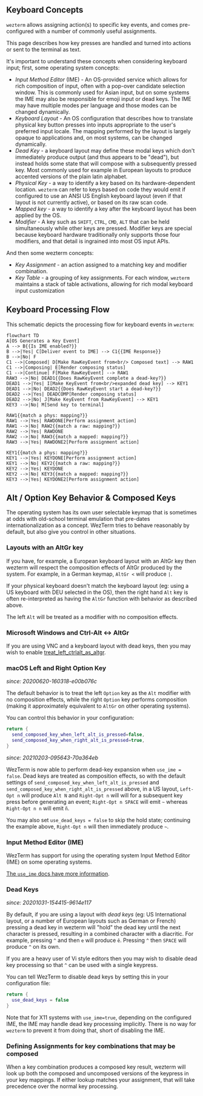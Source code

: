 ## Keyboard Concepts

`wezterm` allows assigning action(s) to specific key events, and comes
pre-configured with a number of commonly useful assignments.

This page describes how key presses are handled and turned into actions
or sent to the terminal as text.

It's important to understand these concepts when considering keyboard input;
first, some operating system concepts:

* *Input Method Editor* (IME) - An OS-provided service which allows
  for rich composition of input, often with a pop-over candidate
  selection window.  This is commonly used for Asian input, but on
  some systems the IME may also be responsible for emoji input or
  dead keys.  The IME may have multiple modes per language and those
  modes can be changed dynamically.
* *Keyboard Layout* - An OS configuration that describes how to translate
  physical key button presses into inputs appropriate to the user's
  preferred input locale. The mapping performed by the layout is
  largely opaque to applications and, on most systems, can be changed
  dynamically.
* *Dead Key* - a keyboard layout may define these modal keys
  which don't immediately produce output (and thus appears to be "dead"),
  but instead holds some state that will compose with a subsequently
  pressed key. Most commonly used for example in European layouts to
  produce accented versions of the plain latin alphabet.
* *Physical Key* - a way to identify a key based on its hardware-dependent location. `wezterm` can refer to keys based on code they would emit if configured to use an ANSI US English keyboard layout (even if that layout is not currently active), or based on its raw scan code.
* *Mapped key* - a way to identify a key after the keyboard layout has been applied by the OS.
* *Modifier* - A key such as `SHIFT`, `CTRL`, `CMD`, `ALT` that can be held simultaneously while other keys are pressed. Modifier keys are special because keyboard hardware traditionally only supports those four modifiers, and that detail is ingrained into most OS input APIs.

And then some wezterm concepts:

* *Key Assignment* - an action assigned to a matching key and modifier combination.
* *Key Table* - a grouping of key assignments. For each window, `wezterm` maintains a stack of table activations, allowing for rich modal keyboard input customization


## Keyboard Processing Flow

This schematic depicts the processing flow for keyboard events in `wezterm`:

```mermaid
flowchart TD
A[OS Generates a Key Event]
A --> B{{Is IME enabled?}}
B -->|Yes| C[Deliver event to IME] --> C1{{IME Response}}
B -->|No| F
C1 -->|Composed| D[Make RawKeyEvent from<br/> Composed text] --> RAW1
C1 -->|Composing| E[Render composing status]
C1 -->|Continue| F[Make RawKeyEvent] --> RAW1
RAW3 -->|No| DEAD1{{Does RawKeyEvent complete a dead-key?}}
DEAD1 -->|Yes| I[Make KeyEvent from<br/>expanded dead key] --> KEY1
DEAD1 -->|No| DEAD2{{Does RawKeyEvent start a dead-key?}}
DEAD2 -->|Yes| DEADCOMP[Render composing status]
DEAD2 -->|No| J[Make KeyEvent from RawKeyEvent] --> KEY1
KEY3 -->|No| M[Send key to terminal]

RAW1{{match a phys: mapping?}}
RAW1 -->|Yes| RAWDONE[Perform assignment action]
RAW1 -->|No| RAW2{{match a raw: mapping?}}
RAW2 -->|Yes| RAWDONE
RAW2 -->|No| RAW3{{match a mapped: mapping?}}
RAW3 -->|Yes| RAWDONE2[Perform assignment action]

KEY1{{match a phys: mapping?}}
KEY1 -->|Yes| KEYDONE[Perform assignment action]
KEY1 -->|No| KEY2{{match a raw: mapping?}}
KEY2 -->|Yes| KEYDONE
KEY2 -->|No| KEY3{{match a mapped: mapping?}}
KEY3 -->|Yes| KEYDONE2[Perform assignment action]

```

## Alt / Option Key Behavior & Composed Keys

The operating system has its own user selectable keymap that is sometimes at
odds with old-school terminal emulation that pre-dates internationalization as
a concept.  WezTerm tries to behave reasonably by default, but also give you
control in other situations.

### Layouts with an AltGr key

If you have, for example, a European keyboard layout with an AltGr key then
wezterm will respect the composition effects of AltGr produced by the system.
For example, in a German keymap, `AltGr <` will produce `|`.

If your physical keyboard doesn't match the keyboard layout (eg: using a US
keyboard with DEU selected in the OS), then the right hand `Alt` key is often
re-interpreted as having the `AltGr` function with behavior as described above.

The left `Alt` will be treated as a modifier with no composition effects.

### Microsoft Windows and Ctrl-Alt <-> AltGr

If you are using VNC and a keyboard layout with dead keys, then you may wish to
enable
[treat_left_ctrlalt_as_altgr](lua/config/treat_left_ctrlalt_as_altgr.md).

### macOS Left and Right Option Key

*since: 20200620-160318-e00b076c*

The default behavior is to treat the left `Option` key as the `Alt` modifier
with no composition effects, while the right `Option` key performs composition
(making it approximately equivalent to `AltGr` on other operating systems).

You can control this behavior in your configuration:

```lua
return {
  send_composed_key_when_left_alt_is_pressed=false,
  send_composed_key_when_right_alt_is_pressed=true,
}
```

*since: 20210203-095643-70a364eb*

WezTerm is now able to perform dead-key expansion when `use_ime = false`.  Dead
keys are treated as composition effects, so with the default settings of
`send_composed_key_when_left_alt_is_pressed` and
`send_composed_key_when_right_alt_is_pressed` above, in a US layout, `Left-Opt
n` will produce `Alt N` and `Right-Opt n` will will for a subsequent key press
before generating an event; `Right-Opt n SPACE` will emit `~` whereas `Right-Opt n
n` will emit `ñ`.

You may also set `use_dead_keys = false` to skip the hold state; continuing
the example above, `Right-Opt n` will then immediately produce `~`.

### Input Method Editor (IME)

WezTerm has support for using the operating system Input Method Editor (IME) on
some operating systems.

[The `use_ime` docs have more information](lua/config/use_ime.md).

### Dead Keys

*since: 20201031-154415-9614e117*

By default, if you are using a layout with *dead keys* (eg: US International
layout, or a number of European layouts such as German or French) pressing
a dead key in wezterm will "hold" the dead key until the next character is
pressed, resulting in a combined character with a diacritic.  For example,
pressing `^` and then `e` will produce `ê`.  Pressing `^` then `SPACE`
will produce `^` on its own.

If you are a heavy user of Vi style editors then you may wish to disable
dead key processing so that `^` can be used with a single keypress.

You can tell WezTerm to disable dead keys by setting this in your configuration
file:

```lua
return {
  use_dead_keys = false
}
```

Note that for X11 systems with `use_ime=true`, depending on the configured IME,
the IME may handle dead key processing implicitly. There is no way for
`wezterm` to prevent it from doing that, short of disabling the IME.

### Defining Assignments for key combinations that may be composed

When a key combination produces a composed key result, wezterm will look up
both the composed and uncomposed versions of the keypress in your key mappings.
If either lookup matches your assignment, that will take precedence over
the normal key processing.



